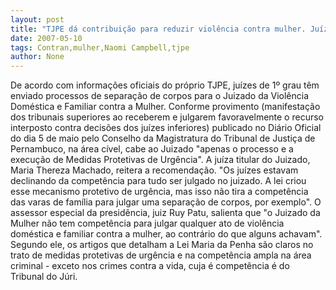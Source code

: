```yaml
---
layout: post
title: "TJPE dá contribuição para reduzir violência contra mulher. Juízes não poderão abarrotar Juizado da Mulher"
date: 2007-05-10
tags: Contran,mulher,Naomi Campbell,tjpe
author: None
---
```

De acordo com informa&ccedil;&otilde;es oficiais do pr&oacute;prio TJPE, ju&iacute;zes de 1&ordm; grau t&ecirc;m enviado processos de separa&ccedil;&atilde;o de corpos para o Juizado da Viol&ecirc;ncia Dom&eacute;stica e Familiar contra a Mulher. 
Conforme provimento (manifesta&ccedil;&atilde;o dos tribunais superiores ao receberem e julgarem favoravelmente o recurso interposto contra decis&otilde;es dos ju&iacute;zes inferiores) publicado no Di&aacute;rio Oficial do dia 5 de maio pelo Conselho da Magistratura do Tribunal de Justi&ccedil;a de Pernambuco, na &aacute;rea c&iacute;vel, cabe ao Juizado &quot;apenas o processo e a execu&ccedil;&atilde;o de Medidas Protetivas de Urg&ecirc;ncia&quot;.
A ju&iacute;za titular do Juizado, Maria Thereza Machado, reitera a recomenda&ccedil;&atilde;o.
&quot;Os ju&iacute;zes estavam declinando da compet&ecirc;ncia para tudo ser julgado no juizado. A lei criou esse mecanismo protetivo de urg&ecirc;ncia, mas isso n&atilde;o tira a compet&ecirc;ncia das varas de fam&iacute;lia para julgar uma separa&ccedil;&atilde;o de corpos, por exemplo&quot;. 
O assessor especial da presid&ecirc;ncia, juiz Ruy Patu, salienta que &quot;o Juizado da Mulher n&atilde;o tem compet&ecirc;ncia para julgar qualquer ato de viol&ecirc;ncia dom&eacute;stica e familiar contra a mulher, ao contr&aacute;rio do que alguns achavam&quot;. 
Segundo ele, os artigos que detalham a Lei Maria da Penha s&atilde;o claros no trato de medidas protetivas de urg&ecirc;ncia e na compet&ecirc;ncia ampla na &aacute;rea criminal - exceto nos crimes contra a vida, cuja &eacute; compet&ecirc;ncia &eacute; do Tribunal do J&uacute;ri. 